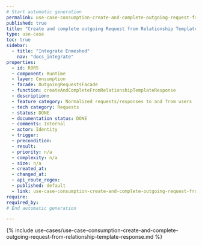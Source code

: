 ```yaml
---
# Start automatic generation
permalink: use-case-consumption-create-and-complete-outgoing-request-from-relationship-template-response
published: true
title: "Create and complete outgoing Request from Relationship Template Response"
type: use-case
toc: true
sidebar:
  - title: "Integrate Enmeshed"
    nav: "docs_integrate"
properties:
  - id: ROR5
  - component: Runtime
  - layer: Consumption
  - facade: OutgoingRequestsFacade
  - function: createAndCompleteFromRelationshipTemplateResponse
  - description:
  - feature category: Normalized requests/responses to and from users
  - tech category: Requests
  - status: DONE
  - documentation status: DONE
  - comments: Internal
  - actor: Identity
  - trigger:
  - precondition:
  - result:
  - priority: n/a
  - complexity: n/a
  - size: n/a
  - created_at:
  - changed_at:
  - api_route_regex:
  - published: default
  - link: use-case-consumption-create-and-complete-outgoing-request-from-relationship-template-response
require:
required_by:
# End automatic generation

---
```


{% include use-cases/use-case-consumption-create-and-complete-outgoing-request-from-relationship-template-response.md %}
